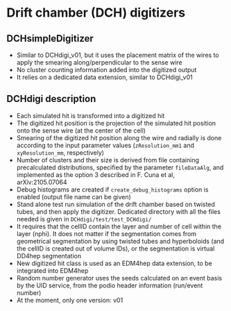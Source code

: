 # Drift chamber (DCH) digitizers

## DCHsimpleDigitizer

* Similar to DCHdigi_v01, but it uses the placement matrix of the wires to apply the smearing along/perpendicular to the sense wire
* No cluster counting information added into the digitized output
* It relies on a dedicated data extension, similar to DCHdigi_v01

## DCHdigi description

* Each simulated hit is transformed into a digitized hit
* The digitized hit position is the projection of the simulated hit position onto the sense wire (at the center of the cell)
* Smearing of the digitized hit position along the wire and radially is done according to the input parameter values (`zResolution_mm1` and `xyResolution_mm`, respectively)
* Number of clusters and their size is derived from file containing precalculated distributions, specified by the parameter `fileDataAlg`, and implemented as the option 3 described in F. Cuna et al, arXiv:2105.07064
* Debug histograms are created if `create_debug_histograms` option is enabled (output file name can be given)
* Stand alone test run simulation of the drift chamber based on twisted tubes, and then apply the digitizer. Dedicated directory with all the files needed is given in `DCHdigi/test/test_DCHdigi/`
* It requires that the cellID contain the layer and number of cell within the layer (nphi). It does not matter if the segmentation comes from geometrical segmentation by using twisted tubes and hyperboloids (and the cellID is created out of volume IDs), or the segmentation is virtual DD4hep segmentation
* New digitized hit class is used as an EDM4hep data extension, to be integrated into EDM4hep
* Random number generator uses the seeds calculated on an event basis by the UID service, from the podio header information (run/event number)
* At the moment, only one version: v01
